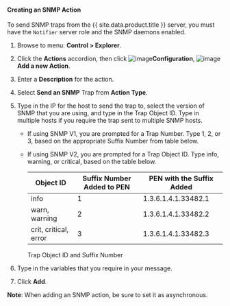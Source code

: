 #### Creating an SNMP Action

To send SNMP traps from the {{ site.data.product.title }} server, you must have the `Notifier` server role and the SNMP daemons enabled.

1. Browse to menu: **Control > Explorer**.

2. Click the **Actions** accordion, then click ![image](../images/1847.png)**Configuration**, ![image](../images/1862.png)**Add a new Action**.

3. Enter a **Description** for the action.

4. Select **Send an SNMP** Trap from **Action Type**.

5. Type in the IP for the host to send the trap to, select the version of SNMP that you are using, and type in the Trap Object ID. Type in multiple hosts if you require the trap sent to multiple SNMP hosts.

      - If using SNMP V1, you are prompted for a Trap Number. Type 1, 2, or 3, based on the appropriate Suffix Number from table below.

      - If using SNMP V2, you are prompted for a Trap Object ID. Type info, warning, or critical, based on the table below.

        | Object ID             | Suffix Number Added to PEN | PEN with the Suffix Added |
        | --------------------- | -------------------------- | ------------------------- |
        | info                  | 1                          | 1.3.6.1.4.1.33482.1       |
        | warn, warning         | 2                          | 1.3.6.1.4.1.33482.2       |
        | crit, critical, error | 3                          | 1.3.6.1.4.1.33482.3       |


        Trap Object ID and Suffix Number

6. Type in the variables that you require in your message.

7. Click **Add**.

**Note**: When adding an SNMP action, be sure to set it as asynchronous.
